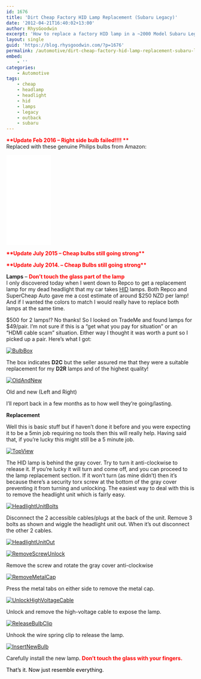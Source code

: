 ```yaml
---
id: 1676
title: 'Dirt Cheap Factory HID Lamp Replacement (Subaru Legacy)'
date: '2012-04-21T16:40:02+13:00'
author: RhysGoodwin
excerpt: 'How to replace a factory HID lamp in a ~2000 Model Subaru Legacy/Outback. '
layout: single
guid: 'https://blog.rhysgoodwin.com/?p=1676'
permalink: /automotive/dirt-cheap-factory-hid-lamp-replacement-subaru-legacy/
embed:
    - ''
categories:
    - Automotive
tags:
    - cheap
    - headlamp
    - headlight
    - hid
    - lamps
    - legacy
    - outback
    - subaru
---
```


**<span style="color: #ff0000;">\*\*Update Feb 2016 – Right side bulb failed!!!! \*\*</span>**  
Replaced with these genuine Philips bulbs from Amazon:  
   
<iframe frameborder="0" marginheight="0" marginwidth="0" scrolling="no" src="//ws-na.amazon-adsystem.com/widgets/q?ServiceVersion=20070822&OneJS=1&Operation=GetAdHtml&MarketPlace=US&source=ac&ref=tf_til&ad_type=product_link&tracking_id=blogrhysgoodw-20&marketplace=amazon&region=US&placement=B00480J4KA&asins=B00480J4KA&linkId=LLGTMIJROYOV4UNR&show_border=false&link_opens_in_new_window=true" style="width:120px;height:240px;">  
</iframe>

**<span style="color: #ff0000;">\*\*Update July 2015 – Cheap bulbs still going strong\*\*</span>**

<span style="color: #ff0000;">**\*\*Update July 2014. – Cheap Bulbs still going strong\*\***</span>

**Lamps** – **<span style="color: #ff0000;">Don’t touch the glass part of the lamp</span>**  
I only discovered today when I went down to Repco to get a replacement lamp for my dead headlight that my car takes [HID](http://en.wikipedia.org/wiki/High-intensity_discharge_lamp) lamps. Both Repco and SuperCheap Auto gave me a cost estimate of around $250 NZD per lamp! And if I wanted the colors to match I would really have to replace both lamps at the same time.

$500 for 2 lamps!? No thanks! So I looked on TradeMe and found lamps for $49/pair. I’m not sure if this is a “get what you pay for situation” or an “HDMI cable scam” situation. Either way I thought it was worth a punt so I picked up a pair. Here’s what I got:

[![](/content/uploads/2012/04/BulbBox.jpg "BulbBox")](/content/uploads/2012/04/BulbBox.jpg)

The box indicates **D2C** but the seller assured me that they were a suitable replacement for my **D2R** lamps and of the highest quality!

[![](/content/uploads/2012/04/OldAndNew2.jpg "OldAndNew")](/content/uploads/2012/04/OldAndNew2.jpg)

Old and new (Left and Right)

I’ll report back in a few months as to how well they’re going/lasting.

**Replacement**

Well this is basic stuff but if haven’t done it before and you were expecting it to be a 5min job requiring no tools then this will really help. Having said that, if you’re lucky this might still be a 5 minute job.

[![](/content/uploads/2012/04/TopView.jpg "TopView")](/content/uploads/2012/04/TopView.jpg)

The HID lamp is behind the gray cover. Try to turn it anti-clockwise to release it. If you’re lucky it will turn and come off, and you can proceed to the lamp replacement section. If it won’t turn (as mine didn’t) then it’s because there’s a security torx screw at the bottom of the gray cover preventing it from turning and unlocking. The easiest way to deal with this is to remove the headlight unit which is fairly easy.

[![](/content/uploads/2012/04/HeadlightUnitBolts.jpg "HeadlightUnitBolts")](/content/uploads/2012/04/HeadlightUnitBolts.jpg)

Disconnect the 2 accessible cables/plugs at the back of the unit. Remove 3 bolts as shown and wiggle the headlight unit out. When it’s out disconnect the other 2 cables.

[![](/content/uploads/2012/04/HeadlightUnitOut.jpg "HeadlightUnitOut")](/content/uploads/2012/04/HeadlightUnitOut.jpg)

[![](/content/uploads/2012/04/RemoveScrewUnlock.jpg "RemoveScrewUnlock")](/content/uploads/2012/04/RemoveScrewUnlock.jpg)

Remove the screw and rotate the gray cover anti-clockwise

[![](/content/uploads/2012/04/RemoveMetalCap.jpg "RemoveMetalCap")](/content/uploads/2012/04/RemoveMetalCap.jpg)

Press the metal tabs on either side to remove the metal cap.

[![](/content/uploads/2012/04/UnlockHighVoltageCable.jpg "UnlockHighVoltageCable")](/content/uploads/2012/04/UnlockHighVoltageCable.jpg)

Unlock and remove the high-voltage cable to expose the lamp.

[![](/content/uploads/2012/04/ReleaseBulbClip.jpg "ReleaseBulbClip")](/content/uploads/2012/04/ReleaseBulbClip.jpg)

Unhook the wire spring clip to release the lamp.

[![](/content/uploads/2012/04/InsertNewBulb.jpg "InsertNewBulb")](/content/uploads/2012/04/InsertNewBulb.jpg)

Carefully install the new lamp. <span style="color: #ff0000;">**Don’t touch the glass with your fingers.** </span>

<span style="color: #ff0000;"><span style="color: #000000;">That’s it. Now just resemble everything.</span>  
</span>